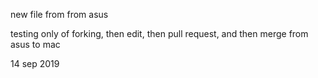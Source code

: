new file from from asus 

testing only of forking, then edit, then pull request, and then merge from asus to mac

14 sep 2019
